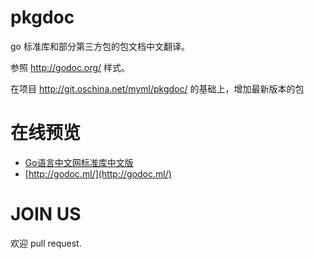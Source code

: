 # pkgdoc

go 标准库和部分第三方包的包文档中文翻译。

参照 http://godoc.org/ 样式。

在项目 http://git.oschina.net/myml/pkgdoc/ 的基础上，增加最新版本的包

# 在线预览

- [Go语言中文网标准库中文版](http://studygolang.com/pkgdoc)
- [http://godoc.ml/](http://godoc.ml/)

# JOIN US

欢迎 pull request.